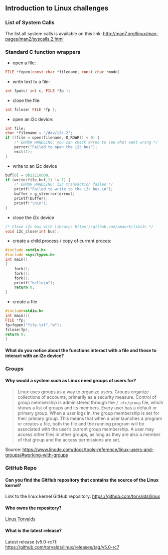 ## Introduction to Linux challenges

### List of System Calls

The list all system calls is available on this link:
<http://man7.org/linux/man-pages/man2/syscalls.2.html>

### Standard C function wrappers

- open a file:

```c
FILE *fopen(const char *filename, const char *mode)
```

- write text to a file:

```c
int fputc( int c, FILE *fp );
```

- close the file:

```c
int fclose( FILE *fp );
```

- open an i2c device:

```c
int file;
char *filename = "/dev/i2c-2";
if ((file = open(filename, O_RDWR)) < 0) {
    /* ERROR HANDLING: you can check errno to see what went wrong */
    perror("Failed to open the i2c bus");
    exit(1);
}
```

- write to an i2c device

```c
buf[0] = 0b11110000;
if (write(file,buf,1) != 1) {
    /* ERROR HANDLING: i2c transaction failed */
    printf("Failed to write to the i2c bus.\n");
    buffer = g_strerror(errno);
    printf(buffer);
    printf("\n\n");
}
```

- close the i2c device

```c
/* Close i2c bus with library: https://github.com/amaork/libi2c */
void i2c_close(int bus);
```

- create a child process / copy of current proces:

```c
#include <stdio.h>
#include <sys/types.h>
int main()
{
    fork();
    fork();
    fork();
    printf("hello\n");
    return 0;
}
```

- create a file

```c
#include<stdio.h>
int main(){
FILE *fp;
fp=fopen("file.txt","w");
fclose(fp);
return 0;
}
```

#### What do you notice about the functions interact with a file and those to interact with an i2c device?

### Groups

#### Why would a system such as Linux need groups of users for?

> Linux uses groups as a way to organize users. Groups organize collections of accounts, primarily as a security measure. Control of group membership is administered through the `/ etc/group` file, which shows a list of groups and its members. Every user has a default or primary group. When a user logs in, the group membership is set for their primary group. This means that when a user launches a program or creates a file, both the file and the running program will be associated with the user’s current group membership. A user may access other files in other groups, as long as they are also a member of that group and the access permissions are set.

Source: <https://www.linode.com/docs/tools-reference/linux-users-and-groups/#working-with-groups>

### GitHub Repo

#### Can you find the GitHub repository that contains the source of the Linux kernel?

Link to the linux kernel GitHub repository: <https://github.com/torvalds/linux>

#### Who owns the repository?

[Linus Torvalds](https://github.com/torvalds)

#### What is the latest release?

Latest release (v5.0-rc7): <https://github.com/torvalds/linux/releases/tag/v5.0-rc7>
